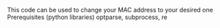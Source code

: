 This code can be used to change your MAC address to your desired one 
Prerequisites (python libraries)
 optparse,
 subprocess,
 re
